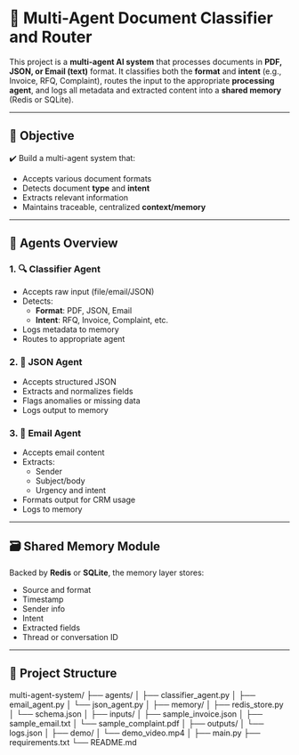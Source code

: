 # 🧠 Multi-Agent Document Classifier and Router

This project is a **multi-agent AI system** that processes documents in **PDF, JSON, or Email (text)** format. It classifies both the **format** and **intent** (e.g., Invoice, RFQ, Complaint), routes the input to the appropriate **processing agent**, and logs all metadata and extracted content into a **shared memory** (Redis or SQLite).

---

## 📌 Objective

✔️ Build a multi-agent system that:
- Accepts various document formats  
- Detects document **type** and **intent**  
- Extracts relevant information  
- Maintains traceable, centralized **context/memory**

---

## 🧠 Agents Overview

### 1. 🔍 Classifier Agent
- Accepts raw input (file/email/JSON)
- Detects:
  - **Format**: PDF, JSON, Email  
  - **Intent**: RFQ, Invoice, Complaint, etc.
- Logs metadata to memory
- Routes to appropriate agent

### 2. 🧾 JSON Agent
- Accepts structured JSON
- Extracts and normalizes fields
- Flags anomalies or missing data
- Logs output to memory

### 3. 📧 Email Agent
- Accepts email content
- Extracts:
  - Sender  
  - Subject/body  
  - Urgency and intent
- Formats output for CRM usage
- Logs to memory

---

## 🗃️ Shared Memory Module

Backed by **Redis** or **SQLite**, the memory layer stores:
- Source and format
- Timestamp
- Sender info
- Intent
- Extracted fields
- Thread or conversation ID

---

## 📂 Project Structure

multi-agent-system/
├── agents/
│ ├── classifier_agent.py
│ ├── email_agent.py
│ └── json_agent.py
│
├── memory/
│ ├── redis_store.py
│ └── schema.json
│
├── inputs/
│ ├── sample_invoice.json
│ ├── sample_email.txt
│ └── sample_complaint.pdf
│
├── outputs/
│ └── logs.json
│
├── demo/
│ └── demo_video.mp4
│
├── main.py
├── requirements.txt
└── README.md
